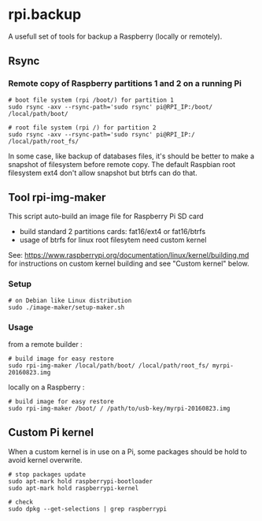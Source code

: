 # rpi.backup

A usefull set of tools for backup a Raspberry (locally or remotely).


## Rsync

### Remote copy of Raspberry partitions 1 and 2 on a running Pi


    # boot file system (rpi /boot/) for partition 1
    sudo rsync -axv --rsync-path='sudo rsync' pi@RPI_IP:/boot/ /local/path/boot/

    # root file system (rpi /) for partition 2
    sudo rsync -axv --rsync-path='sudo rsync' pi@RPI_IP:/ /local/path/root_fs/

In some case, like backup of databases files, it's should be better to make a 
snapshot of filesystem before remote copy. The default Raspbian root filesystem 
ext4 don't allow snapshot but btrfs can do that.

## Tool rpi-img-maker

This script auto-build an image file for Raspberry Pi SD card
- build standard 2 partitions cards: fat16/ext4 or fat16/btrfs
- usage of btrfs for linux root filesytem need custom kernel

See: https://www.raspberrypi.org/documentation/linux/kernel/building.md for 
instructions on custom kernel building and see "Custom kernel" below.

### Setup

    # on Debian like Linux distribution
    sudo ./image-maker/setup-maker.sh

### Usage

from a remote builder :

    # build image for easy restore
    sudo rpi-img-maker /local/path/boot/ /local/path/root_fs/ myrpi-20160823.img

locally on a Raspberry :

    # build image for easy restore
    sudo rpi-img-maker /boot/ / /path/to/usb-key/myrpi-20160823.img

## Custom Pi kernel

When a custom kernel is in use on a Pi, some packages should be hold to avoid 
kernel overwrite.

    # stop packages update
    sudo apt-mark hold raspberrypi-bootloader
    sudo apt-mark hold raspberrypi-kernel

    # check
    sudo dpkg --get-selections | grep raspberrypi
